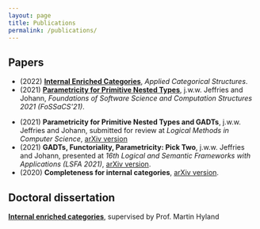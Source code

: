 ```yaml
---
layout: page
title: Publications
permalink: /publications/
---
```


## Papers

- (2022) [**Internal Enriched Categories**](https://doi.org/10.1007/s10485-022-09678-w), _Applied Categorical Structures_.
- (2021) [**Parametricity for Primitive Nested Types**](https://doi.org/10.1007/978-3-030-71995-1_17), j.w.w. Jeffries and Johann, _Foundations of Software Science and Computation Structures 2021 (FoSSaCS'21)_.
<!-- [https://doi.org/10.1007/978-3-030-71995-1_17](https://doi.org/10.1007/978-3-030-71995-1_17) -->
- (2021) **Parametricity for Primitive Nested Types and GADTs**, j.w.w. Jeffries and Johann, submitted for review at _Logical Methods in Computer Science_, [arXiv version](https://arxiv.org/abs/2101.04819)
- (2021) **GADTs, Functoriality, Parametricity: Pick Two**, j.w.w. Jeffries and Johann, presented at _16th Logical and Semantic Frameworks with Applications (LSFA 2021)_, [arXiv version](https://arxiv.org/abs/2105.03389).
- (2020) **Completeness for internal categories**, [arXiv version](https://arxiv.org/abs/2004.08741).
<!-- Internal enriched categories. Under review. -->
<!-- Completeness for internal enriched categories. In preparation. -->

<!-- - (Deep) Induction Rules for GADTs}{with Johann}{submitted for review at MFPS37}{arXiv version \url{https://arxiv.org/abs/2105.08155}}{}{} -->
<!-- \cventry{under review}{Parametricity for Primitive Nested Types and GADTs}{with Jeffries and Johann}{submitted for review at Logical Methods in Computer Science}{arXiv version \url{https://arxiv.org/abs/2101.04819}}{}
\cventry{in preparation}{Completeness for internal enriched categories}{}{}{}{} -->


## Doctoral dissertation

[**Internal enriched categories**](https://doi.org/10.17863/CAM.45286), supervised by Prof. Martin Hyland
